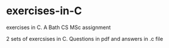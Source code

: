 # exercises-in-C
exercises in C. A Bath CS MSc assignment

2 sets of exercsises in C.
Questions in pdf and answers in .c file
